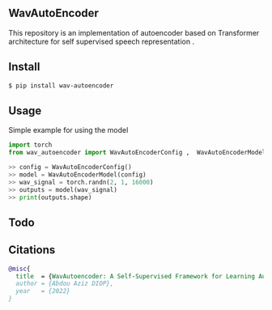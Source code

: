 ## WavAutoEncoder 

This repository is an implementation of  autoencoder based on Transformer architecture for self supervised speech representation . 

## Install

```bash
$ pip install wav-autoencoder
```


## Usage

Simple example for using the model

```python
import torch
from wav_autoencoder import WavAutoEncoderConfig ,  WavAutoEncoderModel 

>> config = WavAutoEncoderConfig()
>> model = WavAutoEncoderModel(config)
>> wav_signal = torch.randn(2, 1, 16000)
>> outputs = model(wav_signal)
>> print(outputs.shape)
```

## Todo

## Citations

```bibtex
@misc{
  title  = {WavAutoencoder: A Self-Supervised Framework for Learning Audio Representations},
  author = {Abdou Aziz DIOP},
  year   = {2022}
}
```
